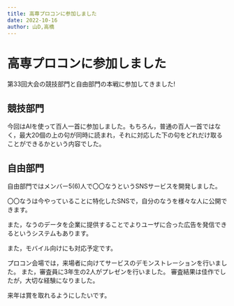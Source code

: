```yaml
---
title: 高専プロコンに参加しました
date: 2022-10-16
author: 山D,高橋
---
```


# 高専プロコンに参加しました

第33回大会の競技部門と自由部門の本戦に参加してきました!

## 競技部門

今回はAIを使って百人一首に参加しました。もちろん，普通の百人一首ではなく，最大20個の上の句が同時に読まれ，それに対応した下の句をどれだけ取ることができるかという内容でした。


## 自由部門

自由部門ではメンバー5(6)人で〇〇なうというSNSサービスを開発しました。

〇〇なうは今やっていることに特化したSNSで，自分のなうを様々な人に公開できます。

また，なうのデータを企業に提供することでよりユーザに合った広告を発信できるというシステムもあります。

また，モバイル向けにも対応予定です。

プロコン会場では，来場者に向けてサービスのデモンストレーションを行いました。
また，審査員に3年生の2人がプレゼンを行いました。
審査結果は佳作でしたが，大切な経験になりました。

来年は賞を取れるようにしたいです。

